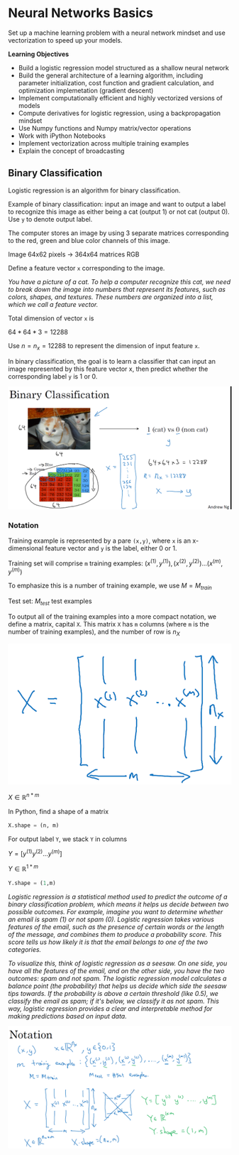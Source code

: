 # Neural Networks Basics
Set up a machine learning problem with a neural network mindset and use vectorization to speed up your models.

**Learning Objectives**
- Build a logistic regression model structured as a shallow neural network
- Build the general architecture of a learning algorithm, including parameter initialization, cost function and gradient calculation, and optimization implemetation (gradient descent)
- Implement computationally efficient and highly vectorized versions of models
- Compute derivatives for logistic regression, using a backpropagation mindset
- Use Numpy functions and Numpy matrix/vector operations
- Work with iPython Notebooks
- Implement vectorization across multiple training examples
- Explain the concept of broadcasting

## Binary Classification
Logistic regression is an algorithm for binary classification.

Example of binary classification: input an image and want to output a label to recognize this image as either being a cat (output 1) or not cat (output 0). Use `y` to denote output label.

The computer stores an image by using 3 separate matrices corresponding to the red, green and blue color channels of this image.

Image 64x62 pixels -> 364x64 matrices RGB

Define a feature vector `x` corresponding to the image.

_You have a picture of a cat. To help a computer recognize this cat, we need to break down the image into numbers that represent its features, such as colors, shapes, and textures. These numbers are organized into a list, which we call a feature vector._

Total dimension of vector `x` is 

$64*64*3 = 12288$

Use $n = n_x = 12288$ to represent the dimension of input feature `x`.

In binary classification, the goal is to learn a classifier that can input an image represented by this feature vector x, then predict whether the corresponding label `y` is 1 or 0. 

![alt text](_assets/BinaryCls.png)

### Notation
Training example is represented by a pare `(x,y)`, where `x` is an x-dimensional feature vector and `y` is the label, either 0 or 1.

Training set will comprise `m` training examples: 
$(x^{(1)},y^{(1)}), (x^{(2)},y^{(2)})...(x^{(m)},y^{(m)})$

To emphasize this is a number of training example, we use $M=M_{train}$

Test set: $M_{test}$ test examples

To output all of the training examples into a more compact notation, we define a matrix, capital `X`. This matrix `X` has `m` columns (where `m` is the number of training examples), and the number of row is $n_X$

![alt text](_assets/matrixX.png)

$X \in {\mathbb{R}}^{n * m}$

In Python, find a shape of a matrix

```python
X.shape = (n, m)
```

For output label `Y`, we stack `Y` in columns

$Y=[y^{(1)} y^{(2)} ... y^{(m)}]$

$Y \in {\mathbb{R}}^{1 * m}$

```python
Y.shape = (1,m)
```

_Logistic regression is a statistical method used to predict the outcome of a binary classification problem, which means it helps us decide between two possible outcomes. For example, imagine you want to determine whether an email is spam (1) or not spam (0). Logistic regression takes various features of the email, such as the presence of certain words or the length of the message, and combines them to produce a probability score. This score tells us how likely it is that the email belongs to one of the two categories._

_To visualize this, think of logistic regression as a seesaw. On one side, you have all the features of the email, and on the other side, you have the two outcomes: spam and not spam. The logistic regression model calculates a balance point (the probability) that helps us decide which side the seesaw tips towards. If the probability is above a certain threshold (like 0.5), we classify the email as spam; if it's below, we classify it as not spam. This way, logistic regression provides a clear and interpretable method for making predictions based on input data._

![alt text](_assets/Notation.png)




